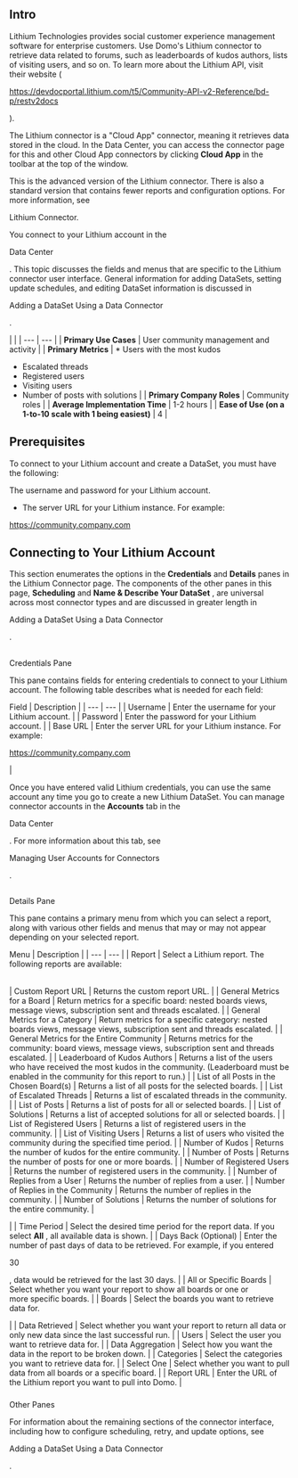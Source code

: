 

Intro
-------

Lithium Technologies provides social customer experience management software for enterprise customers. Use Domo's Lithium connector to retrieve data related to forums, such as leaderboards of kudos authors, lists of visiting users, and so on. To learn more about the Lithium API, visit their website (

https://devdocportal.lithium.com/t5/Community-API-v2-Reference/bd-p/restv2docs

).


 The Lithium connector is a "Cloud App" connector, meaning it retrieves data stored in the cloud. In the Data Center, you can access the connector page for this and other Cloud App connectors by clicking
 **Cloud App**
 in the toolbar at the top of the window.


 This is the advanced version of the Lithium connector. There is also a standard version that contains fewer reports and configuration options. For more information, see

Lithium Connector.

You connect to your Lithium account in the

Data Center

. This topic discusses the fields and menus that are specific to the Lithium connector user interface. General information for adding DataSets, setting update schedules, and editing DataSet information is discussed in

Adding a DataSet Using a Data Connector

.

  |  |
| --- | --- |
|
**Primary Use Cases**
 |
 User community management and activity
  |
|
**Primary Metrics**
 | * Users with the most kudos
* Escalated threads
* Registered users
* Visiting users
* Number of posts with solutions
 |
|
**Primary Company Roles**
 |
 Community roles
  |
|
**Average Implementation Time**
 |
 1-2 hours
  |
|
**Ease of Use (on a 1-to-10 scale with 1 being easiest)**
 |
 4
  |

Prerequisites
---------------

To connect to your Lithium account and create a DataSet, you must have the following:

 The username and password for your Lithium account.
* The server URL for your Lithium instance. For example:

https://community.company.com

Connecting to Your Lithium Account
------------------------------------

This section enumerates the options in the
 **Credentials**
 and
 **Details**
 panes in the Lithium Connector page. The components of the other panes in this page,
 **Scheduling**
 and
 **Name & Describe Your DataSet**
 , are universal across most connector types and are discussed in greater length in

Adding a DataSet Using a Data Connector

.

##
 Credentials Pane

This pane contains fields for entering credentials to connect to your Lithium account. The following table describes what is needed for each field:


 Field
  |
 Description
  |
| --- | --- |
|
 Username
  |
 Enter the username for your Lithium account.
  |
|
 Password
  |
 Enter the password for your Lithium account.
  |
|
 Base URL
  |
 Enter the server URL for your Lithium instance. For example:

https://community.company.com

|

Once you have entered valid Lithium credentials, you can use the same account any time you go to create a new Lithium DataSet. You can manage connector accounts in the
 **Accounts**
 tab in the

Data Center

. For more information about this tab, see

Managing User Accounts for Connectors

.

##
 Details Pane

This pane contains a primary menu from which you can select a report, along with various other fields and menus that may or may not appear depending on your selected report.


 Menu
  |
 Description
  |
| --- | --- |
|
 Report
  |
 Select a Lithium report. The following reports are available:


|  |  |
| --- | --- |
|
 Custom Report URL
  |
 Returns the custom report URL.
  |
|
 General Metrics for a Board
  |
 Return metrics for a specific board: nested boards views, message views, subscription sent and threads escalated.
  |
|
 General Metrics for a Category
  |
 Return metrics for a specific category: nested boards views, message views, subscription sent and threads escalated.
  |
|
 General Metrics for the Entire Community
  |
 Returns metrics for the community: board views, message views, subscription sent and threads escalated.
  |
|
 Leaderboard of Kudos Authors
  |
 Returns a list of the users who have received the most kudos in the community. (Leaderboard must be enabled in the community for this report to run.)
  |
|
 List of all Posts in the Chosen Board(s)
  |
 Returns a list of all posts for the selected boards.
  |
|
 List of Escalated Threads
  |
 Returns a list of escalated threads in the community.
  |
|
 List of Posts
  |
 Returns a list of posts for all or selected boards.
  |
|
 List of Solutions
  |
 Returns a list of accepted solutions for all or selected boards.
  |
|
 List of Registered Users
  |
 Returns a list of registered users in the community.
  |
|
 List of Visiting Users
  |
 Returns a list of users who visited the community during the specified time period.
  |
|
 Number of Kudos
  |
 Returns the number of kudos for the entire community.
  |
|
 Number of Posts
  |
 Returns the number of posts for one or more boards.
  |
|
 Number of Registered Users
  |
 Returns the number of registered users in the community.
  |
|
 Number of Replies from a User
  |
 Returns the number of replies from a user.
  |
|
 Number of Replies in the Community
  |
 Returns the number of replies in the community.
  |
|
 Number of Solutions
  |
 Returns the number of solutions for the entire community.
  |

|
|
 Time Period
  |
 Select the desired time period for the report data. If you select
 **All**
 , all available data is shown.
  |
|
 Days Back (Optional)
  |
 Enter the number of past days of data to be retrieved. For example, if you entered

30

, data would be retrieved for the last 30 days.
  |
|
 All or Specific Boards
  |
 Select whether you want your report to show all boards or one or more specific boards.
  |
|
 Boards
  |
 Select the boards you want to retrieve data for.


 |
|
 Data Retrieved
  |
 Select whether you want your report to return all data or only new data since the last successful run.
  |
|
 Users
  |
 Select the user you want to retrieve data for.
  |
|
 Data Aggregation
  |
 Select how you want the data in the report to be broken down.
  |
|
 Categories
  |
 Select the categories you want to retrieve data for.
  |
|
 Select One
  |
 Select whether you want to pull data from all boards or a specific board.
  |
|
 Report URL
  |
 Enter the URL of the Lithium report you want to pull into Domo.
  |


###
 Other Panes

For information about the remaining sections of the connector interface, including how to configure scheduling, retry, and update options, see

Adding a DataSet Using a Data Connector

.


